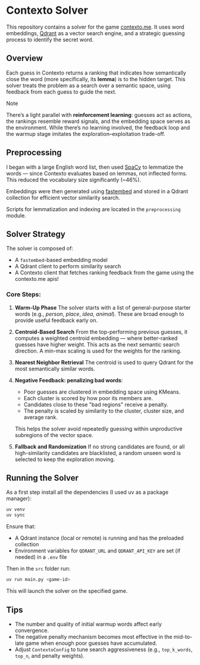 # Contexto Solver

This repository contains a solver for the game [contexto.me](https://contexto.me). It uses word embeddings, [Qdrant](https://qdrant.tech) as a vector search engine, and a strategic guessing process to identify the secret word.

## Overview

Each guess in Contexto returns a ranking that indicates how semantically close the word (more specifically, its __lemma__) is to the hidden target. This solver treats the problem as a search over a semantic space, using feedback from each guess to guide the next.

> [!NOTE]
> There’s a light parallel with **reinforcement learning**: guesses act as actions, the rankings resemble reward signals, and the embedding space serves as the environment. While there’s no learning involved, the feedback loop and the warmup stage imitates the exploration–exploitation trade-off.

## Preprocessing

I began with a large English word list, then used [SpaCy](https://spacy.io) to lemmatize the words — since Contexto evaluates based on lemmas, not inflected forms. This reduced the vocabulary size significantly (~46%).

Embeddings were then generated using [fastembed](https://github.com/qdrant/fastembed) and stored in a Qdrant collection for efficient vector similarity search.

Scripts for lemmatization and indexing are located in the `preprocessing` module.

## Solver Strategy

The solver is composed of:

* A `fastembed`-based embedding model
* A Qdrant client to perform similarity search
* A Contexto client that fetches ranking feedback from the game using the contexto.me apis!

### Core Steps:

1. **Warm-Up Phase**
   The solver starts with a list of general-purpose starter words (e.g., *person*, *place*, *idea*, *animal*). These are broad enough to provide useful feedback early on.

2. **Centroid-Based Search**
   From the top-performing previous guesses, it computes a weighted centroid embedding — where better-ranked guesses have higher weight. This acts as the next semantic search direction. A min-max scaling is used for the weights for the ranking.

3. **Nearest Neighbor Retrieval**
   The centroid is used to query Qdrant for the most semantically similar words.

4. **Negative Feedback: penalizing bad words**:
   * Poor guesses are clustered in embedding space using KMeans.
   * Each cluster is scored by how poor its members are.
   * Candidates close to these "bad regions" receive a penalty.
   * The penalty is scaled by similarity to the cluster, cluster size, and average rank.

   This helps the solver avoid repeatedly guessing within unproductive subregions of the vector space.

5. **Fallback and Randomization**
   If no strong candidates are found, or all high-similarity candidates are blacklisted, a random unseen word is selected to keep the exploration moving.

## Running the Solver

As a first step install all the dependencies (I used uv as a package manager):

```bash
uv venv
uv sync
```

Ensure that:

* A Qdrant instance (local or remote) is running and has the preloaded collection
* Environment variables for `QDRANT_URL` and `QDRANT_API_KEY` are set (if needed) in a `.env` file

Then in the `src` folder run:

```bash
uv run main.py <game-id>
```

This will launch the solver on the specified game.

## Tips

* The number and quality of initial warmup words affect early convergence.
* The negative penalty mechanism becomes most effective in the mid-to-late game when enough poor guesses have accumulated.
* Adjust `ContextoConfig` to tune search aggressiveness (e.g., `top_k_words`, `top_n`, and penalty weights).
